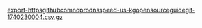[export-httpsgithubcomnoprodnsspeed-us-kgopensourceguidegit-1740230004.csv.gz](https://github.com/user-attachments/files/18922988/export-httpsgithubcomnoprodnsspeed-us-kgopensourceguidegit-1740230004.csv.gz)
